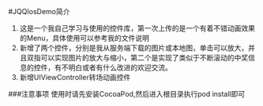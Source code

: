 #JQQIosDemo简介

1. 这是一个我自己学习与使用的控件库，第一次上传的是一个有着不错动画效果的Menu，具体使用可以参考我的文件说明
2. 新增了两个控件，分别是我从服务端下载的图片或本地图，单击可以放大，并且双指可以实现图片的放大与缩小，第二个是实现了类似于不断滚动的中奖信息的控件，有不明白或者有什么改进的欢迎交流。
3. 新增UIViewController转场动画控件

###注意事项
使用时请先安装CocoaPod,然后进入根目录执行pod install即可
